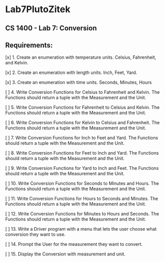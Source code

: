 # Lab7PlutoZitek
## CS 1400 - Lab 7: Conversion

## Requirements:

[x] 1. Create an enumeration with temperature units. Celsius, Fahrenheit, and Kelvin.

[x] 2. Create an enumeration with length units. Inch, Feet, Yard.

[x] 3. Create an enumeration with time units. Seconds, Minutes, Hours

[ ] 4. Write Conversion Functions for Celsius to Fahrenheit and Kelvin. The Functions should return a tuple with the Measurement and the Unit.

[ ] 5. Write Conversion Functions for Fahrenheit to Celsius and Kelvin. The Functions should return a tuple with the Measurement and the Unit.

[ ] 6. Write Conversion Functions for Kelvin to Celsius and Fahrenheit. The Functions should return a tuple with the Measurement and the Unit.

[ ] 7. Write Conversion Functions for Inch to Feet and Yard. The Functions should return a tuple with the Measurement and the Unit.

[ ] 8. Write Conversion Functions for Feet to Inch and Yard. The Functions should return a tuple with the Measurement and the Unit.

[ ] 9. Write Conversion Functions for Yard to Inch and Feet. The Functions should return a tuple with the Measurement and the Unit.

[ ] 10. Write Conversion Functions for Seconds to Minutes and Hours. The Functions should return a tuple with the Measurement and the Unit.

[ ] 11. Write Conversion Functions for Hours to Seconds and Minutes. The Functions should return a tuple with the Measurement and the Unit.

[ ] 12. Write Conversion Functions for Minutes to Hours and Seconds. The Functions should return a tuple with the Measurement and the Unit.

[ ] 13. Write a Driver program with a menu that lets the user choose what conversion they want to use.

[ ] 14. Prompt the User for the measurement they want to convert.

[ ] 15. Display the Conversion with measurement and unit.
